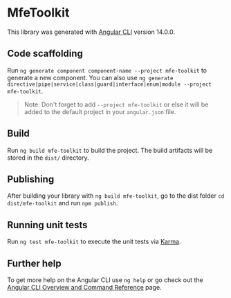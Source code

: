 # MfeToolkit

This library was generated with [Angular CLI](https://github.com/angular/angular-cli) version 14.0.0.

## Code scaffolding

Run `ng generate component component-name --project mfe-toolkit` to generate a new component. You can also use `ng generate directive|pipe|service|class|guard|interface|enum|module --project mfe-toolkit`.
> Note: Don't forget to add `--project mfe-toolkit` or else it will be added to the default project in your `angular.json` file. 

## Build

Run `ng build mfe-toolkit` to build the project. The build artifacts will be stored in the `dist/` directory.

## Publishing

After building your library with `ng build mfe-toolkit`, go to the dist folder `cd dist/mfe-toolkit` and run `npm publish`.

## Running unit tests

Run `ng test mfe-toolkit` to execute the unit tests via [Karma](https://karma-runner.github.io).

## Further help

To get more help on the Angular CLI use `ng help` or go check out the [Angular CLI Overview and Command Reference](https://angular.io/cli) page.
